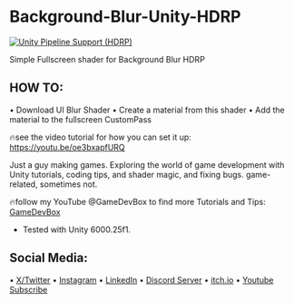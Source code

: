 # Background-Blur-Unity-HDRP
[![Unity Pipeline Support (HDRP)](https://img.shields.io/badge/HDRP_✔️-darkred?logo=unity)](https://unity3d.com/get-unity/download)

Simple Fullscreen shader for Background Blur HDRP


## HOW TO:
• Download UI Blur Shader
• Create a material from this shader
• Add the material to the fullscreen CustomPass

🔥see the video tutorial for how you can set it up: https://youtu.be/oe3bxapfURQ


Just a guy making games.
Exploring the world of game development with Unity tutorials, coding tips, and shader magic, and fixing bugs.
game-related, sometimes not.


🔥follow my YouTube @GameDevBox to find more Tutorials and Tips: [GameDevBox](https://www.youtube.com/channel/UCgXs2PTiL19Rv1qOn1SI7XQ)


- Tested with Unity 6000.25f1. 

## Social Media: 
• [X/Twitter](https://x.com/ArianKhatiban)
• [Instagram](https://www.instagram.com/arian.khatiban)
• [LinkedIn](https://www.linkedin.com/in/arian-khatiban-49b30017a/)
• [Discord Server](https://discord.gg/8hpGqBgXmz)
• [itch.io](https://cloudtears.itch.io/)
• [Youtube Subscribe](https://www.youtube.com/channel/UCgXs2PTiL19Rv1qOn1SI7XQ?sub_confirmation=1)



